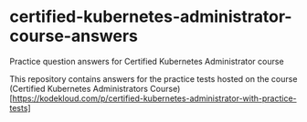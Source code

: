# certified-kubernetes-administrator-course-answers
Practice question answers for Certified Kubernetes Administrator course

This repository contains answers for the practice tests hosted on the course (Certified Kubernetes Administrators Course)[https://kodekloud.com/p/certified-kubernetes-administrator-with-practice-tests]
